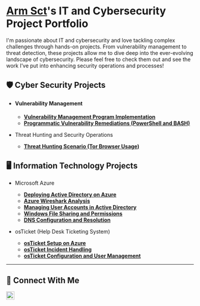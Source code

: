 # <a href="PENDING LINKEDIN URL">Arm Sct</a>'s IT and Cybersecurity Project Portfolio

I'm passionate about IT and cybersecurity and love tackling complex challenges through hands-on projects. From vulnerability management to threat detection, these projects allow me to dive deep into the ever-evolving landscape of cybersecurity. Please feel free to check them out and see the work I’ve put into enhancing security operations and processes!


## 🛡️  Cyber Security Projects

- #### Vulnerability Management
  - **[Vulnerability Management Program Implementation](https://github.com/ArmSct/Vulnerability-Management-Program)**
  - **[Programmatic Vulnerability Remediations (PowerShell and BASH)](https://github.com/joshcybertest/programmatic-vulnerability-remediations)**

- Threat Hunting and Security Operations
  - **[Threat Hunting Scenario (Tor Browser Usage)](https://github.com/ArmSct/threat-hunting-scenario-tor)**

## 🖥️ Information Technology Projects

- Microsoft Azure
  - **[Deploying Active Directory on Azure](https://github.com/ArmSct/AD-setup)**
  - **[Azure Wireshark Analysis](https://github.com/ArmSct/azure-wireshark-analysis)**
  - **[Managing User Accounts in Active Directory](https://github.com/ArmSct/user-account-management)** 
  - **[Windows File Sharing and Permissions](https://github.com/ArmSct/shares-and-permissions)**
  - **[DNS Configuration and Resolution](https://github.com/ArmSct/DNS)**

- osTicket (Help Desk Ticketing System)
  - **[osTicket Setup on Azure](https://github.com/ArmSct/osticket)**
  - **[osTicket Incident Handling](https://github.com/ArmSct/osticket-ticketing)**
  - **[osTicket Configuration and User Management](https://github.com/ArmSct/osTicket-Post-Installation)**


<hr/>

## 🤝 Connect With Me
[<img align="left" alt="___________ | LinkedIn" width="22px" src="https://cdn.jsdelivr.net/npm/simple-icons@v3/icons/linkedin.svg" />][linkedin]

[linkedin]: https://linkedin.com/in/___________

<!--
<img width="35" alt="image" src="https://github.com/user-attachments/assets/2f41c7cd-5ea8-4475-b451-a37161b6c3fb"> 
<img width="35" alt="image" src="https://github.com/user-attachments/assets/77649969-9910-4994-8b96-74a116cfb2a8">
-->
